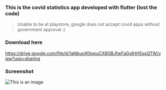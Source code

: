 ### This is the covid statistics app developed with flutter (lost the code)

> Unable to be at playstore, google does not accept covid apps without government approval :)

### Download here
https://drive.google.com/file/d/1aNbuoX0jqxuCX8GBJfwFaGgIHH5ssQTW/view?usp=sharing

### Screenshot
![This is an image](https://i.ibb.co/ZBffDnZ/photo-2022-01-25-09-44-59.jpg)
